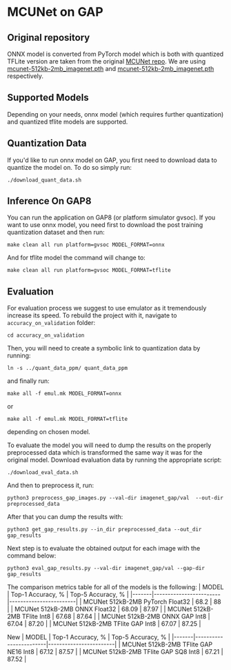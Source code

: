 # MCUNet on GAP

## Original repository

ONNX model is converted from PyTorch model which is both with quantized TFLite version are taken from the original
[MCUNet repo](https://github.com/mit-han-lab/tinyml/tree/master/mcunet).
We are using [mcunet-512kb-2mb_imagenet.pth](https://hanlab.mit.edu/projects/tinyml/mcunet/release/mcunet-512kb-2mb_imagenet.pth)
and [mcunet-512kb-2mb_imagenet.pth](https://hanlab.mit.edu/projects/tinyml/mcunet/release/mcunet-512kb-2mb_imagenet.tflite) respectively.

## Supported Models

Depending on your needs, onnx model (which requires further quantization) and quantized tflite models are supported.

## Quantization Data

If you'd like to run onnx model on GAP, you first need to download data to quantize the model on.
To do so simply run:
```
./download_quant_data.sh
```

## Inference On GAP8

You can run the application on GAP8 (or platform simulator gvsoc).
If you want to use onnx model, you need first to download the post training quantization dataset and then run:

```
make clean all run platform=gvsoc MODEL_FORMAT=onnx
```
And for tflite model the command will change to:

```
make clean all run platform=gvsoc MODEL_FORMAT=tflite
```

## Evaluation

For evaluation process we suggest to use emulator as it tremendously increase its speed.
To rebuild the project with it, navigate to `accuracy_on_validation` folder:
```
cd accuracy_on_validation
```
Then, you will need to create a symbolic link to quantization data by running:
```
ln -s ../quant_data_ppm/ quant_data_ppm
```
and finally run:
```
make all -f emul.mk MODEL_FORMAT=onnx
```
or
```
make all -f emul.mk MODEL_FORMAT=tflite
```
depending on chosen model.

To evaluate the model you will need to dump the results on the properly preprocessed data which is transformed the same way it was for the original model.
Download evaluation data by running the appropriate script:
```
./download_eval_data.sh
```
And then to preprocess it, run:
```
python3 preprocess_gap_images.py --val-dir imagenet_gap/val  --out-dir preprocessed_data
```
After that you can dump the results with:
```
python3 get_gap_results.py --in_dir preprocessed_data --out_dir gap_results 
```
Next step is to evaluate the obtained output for each image with the command below:
```
python3 eval_gap_results.py --val-dir imagenet_gap/val --gap-dir gap_results
```

The comparison metrics table for all of the models is the following:
| MODEL | Top-1 Accuracy, % | Top-5 Accuracy, % |
|-------|------------------------|------------------------|
| MCUNet 512kB-2MB PyTorch Float32  |  68.2 |  88 |
| MCUNet 512kB-2MB ONNX Float32  |  68.09 |  87.97 |
| MCUNet 512kB-2MB TFlite Int8  |  67.68 |  87.64  |
| MCUNet 512kB-2MB ONNX GAP Int8  |  67.04 |  87.20 |
| MCUNet 512kB-2MB TFlite GAP Int8  |  67.07 |  87.25 |

New
| MODEL | Top-1 Accuracy, % | Top-5 Accuracy, % |
|-------|------------------------|------------------------|
| MCUNet 512kB-2MB TFlite GAP NE16 Int8  |  67.12 |  87.57 |
| MCUNet 512kB-2MB TFlite GAP SQ8 Int8  |  67.21 |  87.52 |
